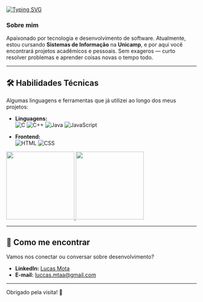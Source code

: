 <a href="https://git.io/typing-svg">
    <img src="https://readme-typing-svg.herokuapp.com?font=Fira+Code&weight=900&size=22&pause=1000&color=7C30F7&width=435&lines=Hi%2C+I'm+Lucas.+Welcome+to+my+profile!" alt="Typing SVG" />
</a>

### Sobre mim
Apaixonado por tecnologia e desenvolvimento de software. Atualmente, estou cursando **Sistemas de Informação** na **Unicamp**, e por aqui você encontrará projetos acadêmicos e pessoais. Sem exageros — curto resolver problemas e aprender coisas novas o tempo todo.

---

## 🛠️ Habilidades Técnicas
Algumas linguagens e ferramentas que já utilizei ao longo dos meus projetos:

- **Linguagens:**  
  ![C](https://img.shields.io/badge/-C-A8B9CC?style=flat-square&logo=c&logoColor=white) 
  ![C++](https://img.shields.io/badge/-C++-00599C?style=flat-square&logo=c%2B%2B&logoColor=white) 
  ![Java](https://img.shields.io/badge/-Java-007396?style=flat-square&logo=java&logoColor=white) 
  ![JavaScript](https://img.shields.io/badge/-JavaScript-F7DF1E?style=flat-square&logo=javascript&logoColor=black)

- **Frontend:**  
  ![HTML](https://img.shields.io/badge/-HTML-E34F26?style=flat-square&logo=html5&logoColor=white) 
  ![CSS](https://img.shields.io/badge/-CSS-1572B6?style=flat-square&logo=css3&logoColor=white) 

<div>
<a href="https://github.com/Lucas-Mta">
  <img height="180em" src="https://github-readme-stats.vercel.app/api/top-langs/?username=Lucas-Mta&layout=compact&langs_count=7&theme=radical"/>
  <img height="180em" src="https://github-readme-stats.vercel.app/api?username=Lucas-Mta&show_icons=true&theme=radical&include_all_commits=true&count_private=true"/>
</a>
</div>

---

## 🔗 Como me encontrar
Vamos nos conectar ou conversar sobre desenvolvimento?

- **LinkedIn:** [Lucas Mota](https://www.linkedin.com/in/lucas-motadev)
- **E-mail:** [luccas.mtaa@gmail.com](mailto:luccas.mtaa@gmail.com)

---

Obrigado pela visita! 🤝
